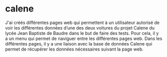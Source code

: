 # calene
J'ai créés différentes pages web qui permettent à un utilisateur autorisé de voir les différentes données d’une des deux voitures du projet Calene du lycée Jean Baptiste de Baudre dans le but de faire des tests.
Pour cela, il y a un menu qui permet de naviguer entre les différentes pages web.
Dans les différentes pages, il y a une liaison avec la base de données Calene qui permet de récupérer les données nécessaires suivant la page web.

